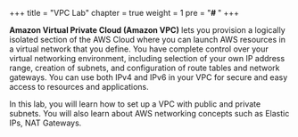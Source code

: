 +++
title = "VPC Lab"
chapter = true
weight = 1
pre = "<b># </b>"
+++


**Amazon Virtual Private Cloud (Amazon VPC)** lets you provision a logically
isolated section of the AWS Cloud where you can launch AWS resources in
a virtual network that you define. You have complete control over your
virtual networking environment, including selection of your own IP
address range, creation of subnets, and configuration of route tables
and network gateways. You can use both IPv4 and IPv6 in your VPC for
secure and easy access to resources and applications. 

In this lab, you will learn how to set up a VPC with public and private
subnets. You will also learn about AWS networking concepts such as
Elastic IPs, NAT Gateways.

